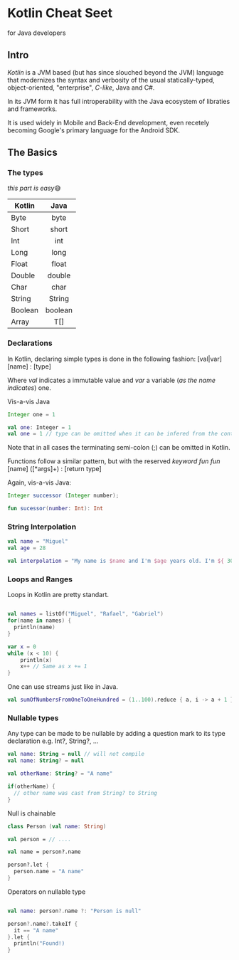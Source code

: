 # Kotlin Cheat Seet

for Java developers

## Intro

*Kotlin* is a JVM based (but has since slouched beyond the JVM) language that modernizes the syntax and verbosity of the usual statically-typed, object-oriented, "enterprise", _C-like_, Java and C#.

In its JVM form it has full introperability with the Java ecosystem of libraties and frameworks.

It is used widely in Mobile and Back-End development, even recetely becoming Google's primary language for the Android SDK.

## The Basics

### The types

*this part is easy*😅

| Kotlin        | Java          |
| ------------- |:-------------:| 
| Byte          | byte          |
| Short         | short         |
| Int           | int           |
| Long          | long          |
| Float         | float         |
| Double        | double        |
| Char          | char          |
| String        | String        |
| Boolean       | boolean       |
| Array<T>      | T[]           |


### Declarations

In Kotlin, declaring simple types is done in the following fashion:
[val|var] [name] : [type]

Where *val* indicates a immutable value and *var* a variable (_as the name indicates_) one.

Vis-a-vis Java

```java
Integer one = 1
```

```kotlin
val one: Integer = 1
val one = 1 // type can be omitted when it can be infered from the context. 
```

Note that in all cases the terminating semi-colon (;) can be omitted in Kotlin.

Functions follow a similar pattern, but with the reserved _keyword_ *fun*
*fun* [name] ([*args]+) : [return type]

Again, vis-a-vis Java:

```java
Integer successor (Integer number);
```

```kotlin
fun sucessor(number: Int): Int
```

### String Interpolation

```kotlin
val name = "Miguel"
val age = 28

val interpolation = "My name is $name and I'm $age years old. I'm ${ 30 - age } from my thirties."
```

### Loops and Ranges

Loops in Kotlin are pretty standart.

```kotlin

val names = listOf("Miguel", "Rafael", "Gabriel")
for(name in names) {
  println(name)
}

var x = 0
while (x < 10) {
    println(x)
    x++ // Same as x += 1
}

```

One can use streams just like in Java.

```kotlin
val sumOfNumbersFromOneToOneHundred = (1..100).reduce { a, i -> a + 1 }
```



### Nullable types

Any type can be made to be nullable by adding a question mark to its type declaration e.g. Int?, String?, ...

```kotlin
val name: String = null // will not compile
val name: String? = null

val otherName: String? = "A name"

if(otherName) {
  // other name was cast from String? to String
}
```

Null is chainable

```kotlin
class Person (val name: String)

val person = // ....

val name = person?.name

person?.let {
  person.name = "A name"
}
```

Operators on nullable type

```kotlin

val name: person?.name ?: "Person is null"

person?.name?.takeIf {
  it == "A name"
}.let {
  println("Found!)
}

```

